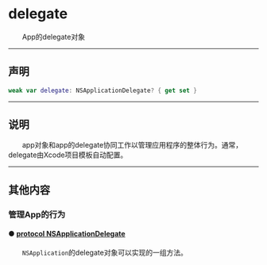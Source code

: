# delegate

　　App的delegate对象

---
## 声明

```swift
weak var delegate: NSApplicationDelegate? { get set }
```

---
## 说明

　　app对象和app的delegate协同工作以管理应用程序的整体行为。通常，delegate由Xcode项目模板自动配置。

---
## 其他内容

### 管理App的行为

#### ● [protocol NSApplicationDelegate](./NSApplicationDelegate/)

　　`NSApplication`的delegate对象可以实现的一组方法。